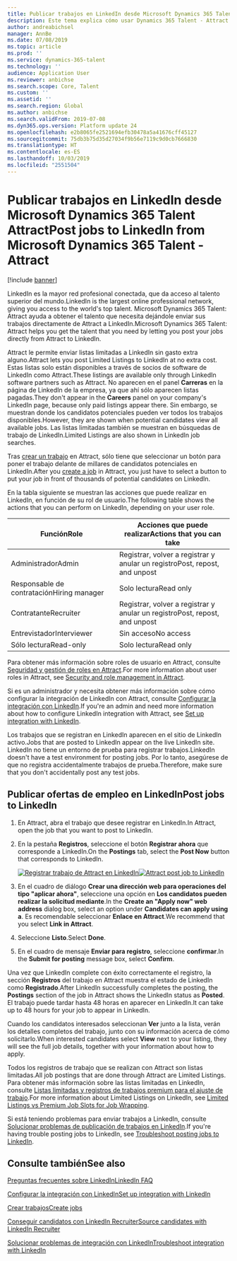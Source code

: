 ```yaml
---
title: Publicar trabajos en LinkedIn desde Microsoft Dynamics 365 Talent Attract
description: Este tema explica cómo usar Dynamics 365 Talent - Attract para registrar trabajos en LinkedIn.
author: andreabichsel
manager: AnnBe
ms.date: 07/08/2019
ms.topic: article
ms.prod: ''
ms.service: dynamics-365-talent
ms.technology: ''
audience: Application User
ms.reviewer: anbichse
ms.search.scope: Core, Talent
ms.custom: ''
ms.assetid: ''
ms.search.region: Global
ms.author: anbichse
ms.search.validFrom: 2019-07-08
ms.dyn365.ops.version: Platform update 24
ms.openlocfilehash: e2b8065fe2521694efb30478a5a41676cff45127
ms.sourcegitcommit: 75db3b75d35d27034f9b56e7119c9d0cb7666830
ms.translationtype: HT
ms.contentlocale: es-ES
ms.lasthandoff: 10/03/2019
ms.locfileid: "2551504"
---
```

# <a name="post-jobs-to-linkedin-from-microsoft-dynamics-365-talent---attract"></a><span data-ttu-id="8c374-103">Publicar trabajos en LinkedIn desde Microsoft Dynamics 365 Talent Attract</span><span class="sxs-lookup"><span data-stu-id="8c374-103">Post jobs to LinkedIn from Microsoft Dynamics 365 Talent - Attract</span></span>

[!include [banner](../includes/banner.md)]

<span data-ttu-id="8c374-104">LinkedIn es la mayor red profesional conectada, que da acceso al talento superior del mundo.</span><span class="sxs-lookup"><span data-stu-id="8c374-104">LinkedIn is the largest online professional network, giving you access to the world's top talent.</span></span> <span data-ttu-id="8c374-105">Microsoft Dynamics 365 Talent: Attract ayuda a obtener el talento que necesita dejándole enviar sus trabajos directamente de Attract a LinkedIn.</span><span class="sxs-lookup"><span data-stu-id="8c374-105">Microsoft Dynamics 365 Talent: Attract helps you get the talent that you need by letting you post your jobs directly from Attract to LinkedIn.</span></span>

<span data-ttu-id="8c374-106">Attract le permite enviar listas limitadas a LinkedIn sin gasto extra alguno.</span><span class="sxs-lookup"><span data-stu-id="8c374-106">Attract lets you post Limited Listings to LinkedIn at no extra cost.</span></span> <span data-ttu-id="8c374-107">Estas listas solo están disponibles a través de socios de software de LinkedIn como Attract.</span><span class="sxs-lookup"><span data-stu-id="8c374-107">These listings are available only through LinkedIn software partners such as Attract.</span></span> <span data-ttu-id="8c374-108">No aparecen en el panel **Carreras** en la página de LinkedIn de la empresa, ya que ahí sólo aparecen listas pagadas.</span><span class="sxs-lookup"><span data-stu-id="8c374-108">They don't appear in the **Careers** panel on your company's LinkedIn page, because only paid listings appear there.</span></span> <span data-ttu-id="8c374-109">Sin embargo, se muestran donde los candidatos potenciales pueden ver todos los trabajos disponibles.</span><span class="sxs-lookup"><span data-stu-id="8c374-109">However, they are shown when potential candidates view all available jobs.</span></span> <span data-ttu-id="8c374-110">Las listas limitadas también se muestran en búsquedas de trabajo de LinkedIn.</span><span class="sxs-lookup"><span data-stu-id="8c374-110">Limited Listings are also shown in LinkedIn job searches.</span></span>

<span data-ttu-id="8c374-111">Tras [crear un trabajo](./creating-jobs-attract.md) en Attract, sólo tiene que seleccionar un botón para poner el trabajo delante de millares de candidatos potenciales en LinkedIn.</span><span class="sxs-lookup"><span data-stu-id="8c374-111">After you [create a job](./creating-jobs-attract.md) in Attract, you just have to select a button to put your job in front of thousands of potential candidates on LinkedIn.</span></span>

<span data-ttu-id="8c374-112">En la tabla siguiente se muestran las acciones que puede realizar en LinkedIn, en función de su rol de usuario.</span><span class="sxs-lookup"><span data-stu-id="8c374-112">The following table shows the actions that you can perform on LinkedIn, depending on your user role.</span></span>

| <span data-ttu-id="8c374-113">Función</span><span class="sxs-lookup"><span data-stu-id="8c374-113">Role</span></span> | <span data-ttu-id="8c374-114">Acciones que puede realizar</span><span class="sxs-lookup"><span data-stu-id="8c374-114">Actions that you can take</span></span> |
|---|---|
| <span data-ttu-id="8c374-115">Administrador</span><span class="sxs-lookup"><span data-stu-id="8c374-115">Admin</span></span> | <span data-ttu-id="8c374-116">Registrar, volver a registrar y anular un registro</span><span class="sxs-lookup"><span data-stu-id="8c374-116">Post, repost, and unpost</span></span> |
| <span data-ttu-id="8c374-117">Responsable de contratación</span><span class="sxs-lookup"><span data-stu-id="8c374-117">Hiring manager</span></span> | <span data-ttu-id="8c374-118">Solo lectura</span><span class="sxs-lookup"><span data-stu-id="8c374-118">Read only</span></span> |
| <span data-ttu-id="8c374-119">Contratante</span><span class="sxs-lookup"><span data-stu-id="8c374-119">Recruiter</span></span> | <span data-ttu-id="8c374-120">Registrar, volver a registrar y anular un registro</span><span class="sxs-lookup"><span data-stu-id="8c374-120">Post, repost, and unpost</span></span> |
| <span data-ttu-id="8c374-121">Entrevistador</span><span class="sxs-lookup"><span data-stu-id="8c374-121">Interviewer</span></span> | <span data-ttu-id="8c374-122">Sin acceso</span><span class="sxs-lookup"><span data-stu-id="8c374-122">No access</span></span> |
| <span data-ttu-id="8c374-123">Sólo lectura</span><span class="sxs-lookup"><span data-stu-id="8c374-123">Read-only</span></span> | <span data-ttu-id="8c374-124">Solo lectura</span><span class="sxs-lookup"><span data-stu-id="8c374-124">Read only</span></span> |

<span data-ttu-id="8c374-125">Para obtener más información sobre roles de usuario en Attract, consulte [Seguridad y gestión de roles en Attract](./security-attract.md).</span><span class="sxs-lookup"><span data-stu-id="8c374-125">For more information about user roles in Attract, see [Security and role management in Attract](./security-attract.md).</span></span>

<span data-ttu-id="8c374-126">Si es un administrador y necesita obtener más información sobre cómo configurar la integración de LinkedIn con Attract, consulte [Configurar la integración con LinkedIn](./attract-admin-linkedin.md).</span><span class="sxs-lookup"><span data-stu-id="8c374-126">If you're an admin and need more information about how to configure LinkedIn integration with Attract, see [Set up integration with LinkedIn](./attract-admin-linkedin.md).</span></span>

<span data-ttu-id="8c374-127">Los trabajos que se registran en LinkedIn aparecen en el sitio de LinkedIn activo.</span><span class="sxs-lookup"><span data-stu-id="8c374-127">Jobs that are posted to LinkedIn appear on the live LinkedIn site.</span></span> <span data-ttu-id="8c374-128">LinkedIn no tiene un entorno de prueba para registrar trabajos.</span><span class="sxs-lookup"><span data-stu-id="8c374-128">LinkedIn doesn't have a test environment for posting jobs.</span></span> <span data-ttu-id="8c374-129">Por lo tanto, asegúrese de que no registra accidentalmente trabajos de prueba.</span><span class="sxs-lookup"><span data-stu-id="8c374-129">Therefore, make sure that you don't accidentally post any test jobs.</span></span>

## <a name="post-jobs-to-linkedin"></a><span data-ttu-id="8c374-130">Publicar ofertas de empleo en LinkedIn</span><span class="sxs-lookup"><span data-stu-id="8c374-130">Post jobs to LinkedIn</span></span>

1. <span data-ttu-id="8c374-131">En Attract, abra el trabajo que desee registrar en LinkedIn.</span><span class="sxs-lookup"><span data-stu-id="8c374-131">In Attract, open the job that you want to post to LinkedIn.</span></span>
2. <span data-ttu-id="8c374-132">En la pestaña **Registros**, seleccione el botón **Registrar ahora** que corresponde a LinkedIn.</span><span class="sxs-lookup"><span data-stu-id="8c374-132">On the **Postings** tab, select the **Post Now** button that corresponds to LinkedIn.</span></span>

    <span data-ttu-id="8c374-133">[![Registrar trabajo de Attract en LinkedIn](./media/attract-post-job-to-linkedin.png)](./media/attract-post-job-to-linkedin.png)</span><span class="sxs-lookup"><span data-stu-id="8c374-133">[![Attract post job to LinkedIn](./media/attract-post-job-to-linkedin.png)](./media/attract-post-job-to-linkedin.png)</span></span>

3. <span data-ttu-id="8c374-134">En el cuadro de diálogo **Crear una dirección web para operaciones del tipo "aplicar ahora"**, seleccione una opción en **Los candidatos pueden realizar la solicitud mediante**.</span><span class="sxs-lookup"><span data-stu-id="8c374-134">In the **Create an "Apply now" web address** dialog box, select an option under **Candidates can apply using a**.</span></span> <span data-ttu-id="8c374-135">Es recomendable seleccionar **Enlace en Attract**.</span><span class="sxs-lookup"><span data-stu-id="8c374-135">We recommend that you select **Link in Attract**.</span></span>
4. <span data-ttu-id="8c374-136">Seleccione **Listo**.</span><span class="sxs-lookup"><span data-stu-id="8c374-136">Select **Done**.</span></span>
5. <span data-ttu-id="8c374-137">En el cuadro de mensaje **Enviar para registro**, seleccione **confirmar**.</span><span class="sxs-lookup"><span data-stu-id="8c374-137">In the **Submit for posting** message box, select **Confirm**.</span></span>

<span data-ttu-id="8c374-138">Una vez que LinkedIn complete con éxito correctamente el registro, la sección **Registros** del trabajo en Attract muestra el estado de LinkedIn como **Registrado**.</span><span class="sxs-lookup"><span data-stu-id="8c374-138">After LinkedIn successfully completes the posting, the **Postings** section of the job in Attract shows the LinkedIn status as **Posted**.</span></span> <span data-ttu-id="8c374-139">El trabajo puede tardar hasta 48 horas en aparecer en LinkedIn.</span><span class="sxs-lookup"><span data-stu-id="8c374-139">It can take up to 48 hours for your job to appear in LinkedIn.</span></span>

<span data-ttu-id="8c374-140">Cuando los candidatos interesados seleccionan **Ver** junto a la lista, verán los detalles completos del trabajo, junto con su información acerca de cómo solicitarlo.</span><span class="sxs-lookup"><span data-stu-id="8c374-140">When interested candidates select **View** next to your listing, they will see the full job details, together with your information about how to apply.</span></span>

<span data-ttu-id="8c374-141">Todos los registros de trabajo que se realizan con Attract son listas limitadas.</span><span class="sxs-lookup"><span data-stu-id="8c374-141">All job postings that are done through Attract are Limited Listings.</span></span> <span data-ttu-id="8c374-142">Para obtener más información sobre las listas limitadas en LinkedIn, consulte [Listas limitadas y registros de trabajos premium para el ajuste de trabajo](https://www.linkedin.com/help/recruiter/answer/79049).</span><span class="sxs-lookup"><span data-stu-id="8c374-142">For more information about Limited Listings on LinkedIn, see [Limited Listings vs Premium Job Slots for Job Wrapping](https://www.linkedin.com/help/recruiter/answer/79049).</span></span>

<span data-ttu-id="8c374-143">Si está teniendo problemas para enviar trabajos a LinkedIn, consulte [Solucionar problemas de publicación de trabajos en LinkedIn](./attract-troubleshoot-linkedin.md).</span><span class="sxs-lookup"><span data-stu-id="8c374-143">If you're having trouble posting jobs to LinkedIn, see [Troubleshoot posting jobs to LinkedIn](./attract-troubleshoot-linkedin.md).</span></span>

## <a name="see-also"></a><span data-ttu-id="8c374-144">Consulte también</span><span class="sxs-lookup"><span data-stu-id="8c374-144">See also</span></span>

[<span data-ttu-id="8c374-145">Preguntas frecuentes sobre LinkedIn</span><span class="sxs-lookup"><span data-stu-id="8c374-145">LinkedIn FAQ</span></span>](./attract-linkedin-faq.md)

[<span data-ttu-id="8c374-146">Configurar la integración con LinkedIn</span><span class="sxs-lookup"><span data-stu-id="8c374-146">Set up integration with LinkedIn</span></span>](./attract-admin-linkedin.md)

[<span data-ttu-id="8c374-147">Crear trabajos</span><span class="sxs-lookup"><span data-stu-id="8c374-147">Create jobs</span></span>](./creating-jobs-attract.md)

[<span data-ttu-id="8c374-148">Conseguir candidatos con LinkedIn Recruiter</span><span class="sxs-lookup"><span data-stu-id="8c374-148">Source candidates with LinkedIn Recruiter</span></span>](./attract-linkedin-recruiter.md)

[<span data-ttu-id="8c374-149">Solucionar problemas de integración con LinkedIn</span><span class="sxs-lookup"><span data-stu-id="8c374-149">Troubleshoot integration with LinkedIn</span></span>](./attract-troubleshoot-linkedin.md)

